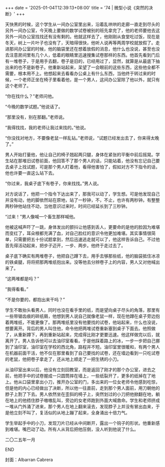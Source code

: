 +++
date = '2025-01-04T12:39:13+08:00'
title = '74 | 微型小说《突然的决断》'
+++

天快黑的时候，这个学生从一间办公室里出来，沿着乱哄哄的走廊一直走到尽头的另外一间办公室，今天晚上要做的数学试卷被别的班先拿完了，他的老师要他去这另外一间办公室找找还有没有剩的。他就这样去了，他刚刚从食堂吃过饭，现在是冬天，树上一片叶子也没有了，天暗得很快，他听人说再等两周学校就放假了。走进那间办公室的时候，他的脑袋里还在想着放假的消息，他什么也没说，甚至也没去注意房间里有几个人，低着的眼睛里迅速搜集试卷那样的东西。他首先看到门后有一堆卷子，于是用手去翻，卷子是旧的，已经用过了，显然，就算是从最底下抽出来的也不是新卷子。他重新站起来，呆望了一会眼前的这些东西，这些他全都不需要，根本用不上。他想起来去看看办公桌上有什么东西，当他终于转过来的时候，一个老师正坐在椅子里看着他，是一个男人，这间办公室除了他以外，就只有这个老师了。

“你在找什么？”老师问他。

“今晚的数学试题。”他说话了。

“那里没有，别在那翻。”老师说。

“我得找找，我的老师让我过来找的。”他说。

“你没找对地方，不要像老鼠一样乱钻。”老师说，“试题已经发出去了，你来得太晚了。”

男人开始打量他，他让自己的椅子翘起两只腿，身体在紧张的平衡中前后摇晃。学生站在那堆旧试卷前面，他回答不了那个男人的话，只能站着，他没有忘记自己要去桌子上找试题，可是那个男人盯着他，看得他害怕了，假如对方不下指令的话，他也许要一直这么站下去。

“你过来，我桌子底下有卷子，你来找找。”男人说。

对方说话了，他把一个指令下达出来了，那我可以动了，学生想。可是他发现自己并没有动，他的脚依然站在原地，站了一秒钟，不，不止，也许有两秒钟。有整整两秒钟他站住不动，当他意识过来时，时间已经延长到了三秒钟。

“过来！”男人像喊一个畜生那样喊他。

他被这喊声吓了一跳，身体发出的颤抖让他感到丢人，更要命的是他的脸因为难堪而变红了，耳朵根都充满了血，对自己脸红的意识令他更加难堪。其实事情很简单，只需要把五十份试题拿到，然后迅速逃走就可以了，他这样告诉自己。不过他首先得活动起来，把步子迈开，一步、两步。他终于走过去了。

桌子底下确实有两堆卷子，他把自己蹲下去，用手去够那些纸，他的脑袋抵住冰凉的铁桌腿，将将把那两堆纸抱出来。没等他去分辨卷子上的内容，男人又对他喊出来了。

“这两堆都是吗？”

“我得看看。”

“不是你要的，都抱出来干吗？”

学生不敢抬头看男人，同时也没在看手里的纸，而是望向桌子尽头的角落，那里有一些带锯齿痕的碎纸屑，他想到男人说自己就像老鼠一样，现在他蹲在桌子旁边抱着两堆纸，不能更像了。那两堆纸里没有他要找的试卷，他站起来，什么也没说，想要离开。背后的男人叫住他，命令他把两堆试卷重新塞到桌子下面去。他照做了，从重新蹲下，再到重新站起来，完成得比刚才更要迅速。他这样做完以后，就离开了。男人告诉他可以去油印室看看。于是他踩着路上的冰，一步一步把自己挪到了油印室，油印室在学校的西北角，路程并不短。油印室里很暖和，有两个男人在机器前面干活，他不仅在那里看到了自己要找的试卷，还在墙边看到一只吃试卷的老鼠，他把卷子拿走了，还从地上顺走了一把生锈的小刀。

从油印室出来以后，他没有立刻回教室，而是返回了刚才的那个办公室，进去之前，他把手中的试卷握成一只圆筒摔在墙上，一些纸裂开了，更多的纸掉在了地上。他从口袋里拿出小刀，推开办公室的门，多出来的一位女老师令他感到吃惊，但是他的内心已经做出了决断，所以他一往直前，走到那个男人面前，用刀朝他的脖子上割了下去。男人依然坐在歪斜的椅子上，突然划过的小刀把他掀翻在地，躺在地上的他捂住脖子嗷嗷乱叫，旁边的女老师跑到外面大喊救命。学生和老师挤成一堆从门外涌了进来，那个男人在地上翻来滚去，发现脖子上并没有冒出血来，于是他立刻不叫了，复活似的从地上蹦了起来，全身涌出十倍力气。

学生举起手中的小刀，发现刀片已经从中间断开，露出一个钩子的形状。他重新感到难堪。嘴巴动了动。所有人从背后把他压倒，没人听到他说了什么。

二〇二五年一月

END

封面：Albarran Cabrera




